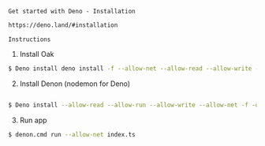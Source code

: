 `Get started with Deno - Installation`
```sh
https://deno.land/#installation
```

`Instructions`
1. Install Oak
```sh
$ Deno install deno install -f --allow-net --allow-read --allow-write --name oak https://deno.land/x/oak/mod.ts
```
2. Install Denon (nodemon for Deno)
```sh

$ Deno install --allow-read --allow-run --allow-write --allow-net -f -q --name denon --unstable 
```
3. Run app
```sh
$ denon.cmd run --allow-net index.ts
```
